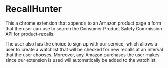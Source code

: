 # RecallHunter

This a chrome extension that appends to an Amazon product page a form that the user can use to search the Consumer Product Safety Commission API for product-recalls.

The user also has the choice to sign up with our service, which allows a user to create a watchlist that will be checked for new recalls at an interval that the user chooses. Moreover, any Amazon purchases the user makes since our extension is used will automatically be added to the watchlist.

